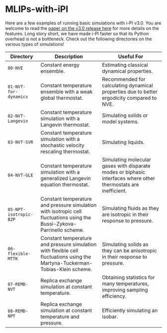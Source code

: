 # MLIPs-with-iPI
Here are a few examples of running basic simulations with i-PI v3.0. You are welcome to read the [paper on the v3.0 release here](https://doi.org/10.1063/5.0215869) for more details on the features. Long story short, we have made i-PI faster so that its Python overhead is not a bottleneck. Check out the following directories on the various types of simulations!

| Directory            | Description                                                                                                 | Useful For                                                                                  |
|----------------------|-------------------------------------------------------------------------------------------------------------|---------------------------------------------------------------------------------------------|
| `00-NVE`               | Constant energy ensemble.                                                                                   | Estimating classical dynamical properties.                                                  |
| `01-NVT-for-dynamics`  | Constant temperature ensemble with a weak global thermostat.                                                | Recommended for calculating dynamical properties due to better ergodicity compared to NVE.  |
| `02-NVT-Langevin`      | Constant temperature simulation with a Langevin thermostat.                                                 | Simulating solids or model systems.                                                         |
| `03-NVT-SVR`           | Constant temperature simulation with a stochastic velocity rescaling thermostat.                            | Simulating liquids.                                                                         |
| `04-NVT-GLE`           | Constant temperature simulation with a generalized Langevin equation thermostat.                            | Simulating molecular gases with disparate modes or biphasic interfaces where other thermostats are inefficient. |
| `05-NPT-isotropic-BZP` | Constant temperature and pressure simulation with isotropic cell fluctuations using the Bussi-Zykova-Parrinello scheme. | Simulating fluids as they are isotropic in their response to pressure.                                  |
| `06-flexible-MTTK`     | Constant temperature and pressure simulation with flexible cell fluctuations using the Martyna-Tuckerman-Tobias-Klein scheme. | Simulating solids as they can be anisotropic in their response to pressure.                                |
| `07-REMD-NVT`          | Replica exchange simulation at constant temperature.                                                        | Obtaining statistics for many temperatures, improving sampling efficiency.                  |
| `08-REMD-NPT`          | Replica exchange simulation at constant temperature and pressure.                                           | Efficiently simulating an isobar.                                                           |

